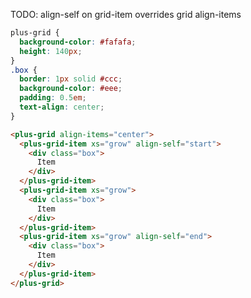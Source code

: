TODO: align-self on grid-item overrides grid align-items

```css [style]
plus-grid {
  background-color: #fafafa;
  height: 140px;
}
.box {
  border: 1px solid #ccc;
  background-color: #eee;
  padding: 0.5em;
  text-align: center;
}
```

```html [template]
<plus-grid align-items="center">
  <plus-grid-item xs="grow" align-self="start">
    <div class="box">
      Item
    </div>
  </plus-grid-item>
  <plus-grid-item xs="grow">
    <div class="box">
      Item
    </div>
  </plus-grid-item>
  <plus-grid-item xs="grow" align-self="end">
    <div class="box">
      Item
    </div>
  </plus-grid-item>
</plus-grid>
```
